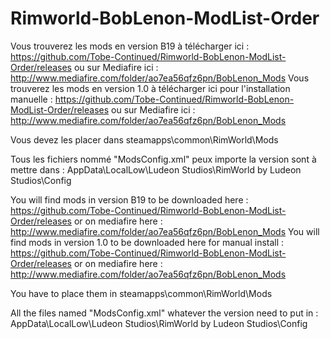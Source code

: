 # Rimworld-BobLenon-ModList-Order

Vous trouverez les mods en version B19 à télécharger ici : https://github.com/Tobe-Continued/Rimworld-BobLenon-ModList-Order/releases
ou sur Mediafire ici : http://www.mediafire.com/folder/ao7ea56qfz6pn/BobLenon_Mods
Vous trouverez les mods en version 1.0 à télécharger ici pour l'installation manuelle : https://github.com/Tobe-Continued/Rimworld-BobLenon-ModList-Order/releases
ou sur Mediafire ici : http://www.mediafire.com/folder/ao7ea56qfz6pn/BobLenon_Mods

Vous devez les placer dans steamapps\common\RimWorld\Mods

Tous les fichiers nommé "ModsConfig.xml" peux importe la version sont à mettre dans : AppData\LocalLow\Ludeon Studios\RimWorld by Ludeon Studios\Config


You will find mods in version B19 to be downloaded here : https://github.com/Tobe-Continued/Rimworld-BobLenon-ModList-Order/releases
or on mediafire here : http://www.mediafire.com/folder/ao7ea56qfz6pn/BobLenon_Mods
You will find mods in version 1.0 to be downloaded here for manual install : https://github.com/Tobe-Continued/Rimworld-BobLenon-ModList-Order/releases
or on mediafire here : http://www.mediafire.com/folder/ao7ea56qfz6pn/BobLenon_Mods

You have to place them in steamapps\common\RimWorld\Mods

All the files named "ModsConfig.xml" whatever the version need to put in : AppData\LocalLow\Ludeon Studios\RimWorld by Ludeon Studios\Config
